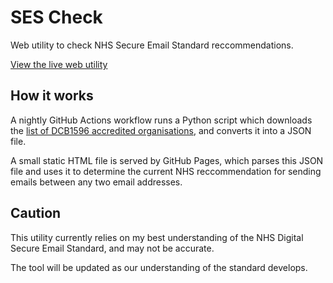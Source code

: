 # SES Check

Web utility to check NHS Secure Email Standard reccommendations.

[View the live web utility](https://renalreg.github.io/ses-check/)

## How it works

A nightly GitHub Actions workflow runs a Python script which downloads the [list of DCB1596 accredited organisations](https://digital.nhs.uk/services/nhsmail/the-secure-email-standard), and converts it into a JSON file.

A small static HTML file is served by GitHub Pages, which parses this JSON file and uses it to determine the current NHS reccommendation for sending emails between any two email addresses.

## Caution

This utility currently relies on my best understanding of the NHS Digital Secure Email Standard, and may not be accurate.

The tool will be updated as our understanding of the standard develops.

